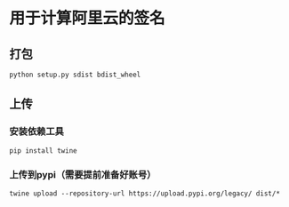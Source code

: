 # 用于计算阿里云的签名

## 打包
```shell
python setup.py sdist bdist_wheel
```

## 上传
### 安装依赖工具
```shell
pip install twine
```
### 上传到pypi（需要提前准备好账号）
```shell
twine upload --repository-url https://upload.pypi.org/legacy/ dist/*
```